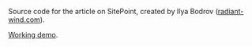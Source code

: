 Source code for the []() article on
SitePoint,
created by Ilya Bodrov ([radiant-wind.com](http://radiant-wind.com)).

[Working demo](https://sitepoint-paperclip-uploader.herokuapp.com/).